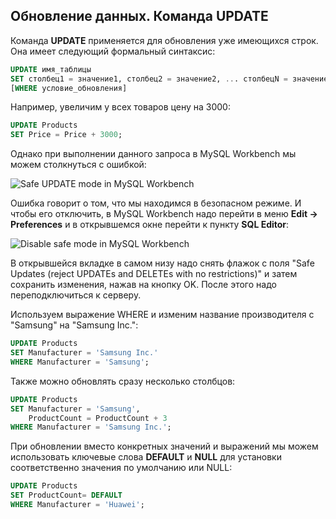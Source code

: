 ## Обновление данных. Команда UPDATE

Команда **UPDATE** применяется для обновления уже имеющихся строк. Она имеет следующий формальный синтаксис:

```sql
UPDATE имя_таблицы
SET столбец1 = значение1, столбец2 = значение2, ... столбецN = значениеN
[WHERE условие_обновления]
```

Например, увеличим у всех товаров цену на 3000:

```sql
UPDATE Products
SET Price = Price + 3000;
```

Однако при выполнении данного запроса в MySQL Workbench мы можем столкнуться с ошибкой:

![Safe UPDATE mode in MySQL Workbench](https://metanit.com/sql/mysql/pics/3.12.png)

Ошибка говорит о том, что мы находимся в безопасном режиме. И чтобы его отключить, в MySQL Workbench надо перейти в меню **Edit -> Preferences** 
и в открывшемся окне перейти к пункту **SQL Editor**:

![Disable safe mode in MySQL Workbench](https://metanit.com/sql/mysql/pics/3.13.png)

В открывшейся вкладке в самом низу надо снять флажок с поля "Safe Updates (reject UPDATEs and DELETEs with no restrictions)" и затем сохранить изменения, 
нажав на кнопку OK. После этого надо переподключиться к серверу.

Используем выражение WHERE и изменим название производителя с "Samsung" на "Samsung Inc.":

```sql
UPDATE Products
SET Manufacturer = 'Samsung Inc.'
WHERE Manufacturer = 'Samsung';
```

Также можно обновлять сразу несколько столбцов:

```sql
UPDATE Products
SET Manufacturer = 'Samsung',
    ProductCount = ProductCount + 3
WHERE Manufacturer = 'Samsung Inc.';
```

При обновлении вместо конкретных значений и выражений мы можем использовать ключевые слова **DEFAULT** и **NULL** 
для установки соответственно значения по умолчанию или NULL:

```sql
UPDATE Products
SET ProductCount= DEFAULT
WHERE Manufacturer = 'Huawei';
```

